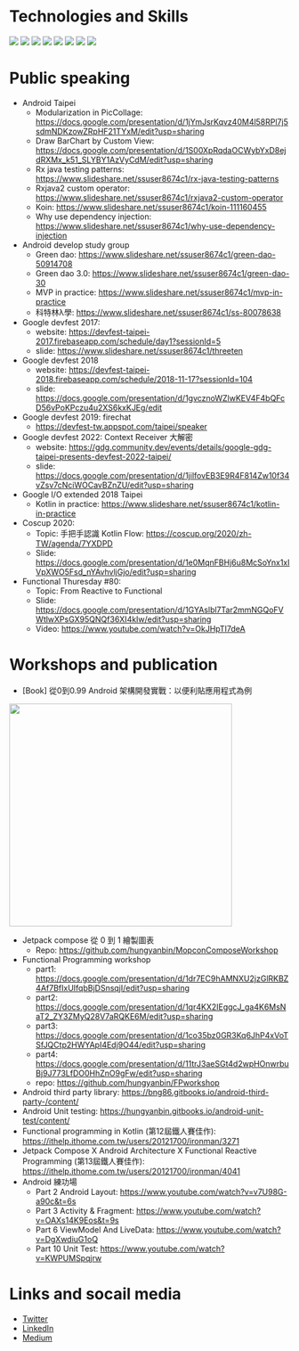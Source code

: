 
# Technologies and Skills

![](https://img.shields.io/badge/Code-Java-informational?style=flat&logo=<LOGO_NAME>&logoColor=white&color=2bbc8a)
![](https://img.shields.io/badge/Code-Kotlin-informational?style=flat&logo=<LOGO_NAME>&logoColor=white&color=2bbc8a)
![](https://img.shields.io/badge/Framework-Android-informational?style=flat&logo=<LOGO_NAME>&logoColor=white&color=2bbc8a)
![](https://img.shields.io/badge/Skill-Refactoring-informational?style=flat&logo=<LOGO_NAME>&logoColor=white&color=2bbc8a)
![](https://img.shields.io/badge/Skill-TDD-informational?style=flat&logo=<LOGO_NAME>&logoColor=white&color=2bbc8a)
![](https://img.shields.io/badge/Skill-Object_Oriented_Programming-informational?style=flat&logo=<LOGO_NAME>&logoColor=white&color=2bbc8a)
![](https://img.shields.io/badge/Skill-Functional_Programming-informational?style=flat&logo=<LOGO_NAME>&logoColor=white&color=2bbc8a)
![](https://img.shields.io/badge/Skill-Reactive_Programming-informational?style=flat&logo=<LOGO_NAME>&logoColor=white&color=2bbc8a)


# Public speaking
- Android Taipei
  + Modularization in PicCollage: https://docs.google.com/presentation/d/1jYmJsrKqvz40M4l58RPl7j5sdmNDKzowZRpHF21TYxM/edit?usp=sharing
  + Draw BarChart by Custom View: https://docs.google.com/presentation/d/1S00XpRqdaOCWybYxD8ejdRXMx_k51_SLYBY1AzVyCdM/edit?usp=sharing
  + Rx java testing patterns: https://www.slideshare.net/ssuser8674c1/rx-java-testing-patterns
  + Rxjava2 custom operator: https://www.slideshare.net/ssuser8674c1/rxjava2-custom-operator
  + Koin: https://www.slideshare.net/ssuser8674c1/koin-111160455
  + Why use dependency injection: https://www.slideshare.net/ssuser8674c1/why-use-dependency-injection
- Android develop study group
  + Green dao: https://www.slideshare.net/ssuser8674c1/green-dao-50914708
  + Green dao 3.0: https://www.slideshare.net/ssuser8674c1/green-dao-30
  + MVP in practice: https://www.slideshare.net/ssuser8674c1/mvp-in-practice
  + 科特林λ學: https://www.slideshare.net/ssuser8674c1/ss-80078638
- Google devfest 2017: 
  + website: https://devfest-taipei-2017.firebaseapp.com/schedule/day1?sessionId=5
  + slide: https://www.slideshare.net/ssuser8674c1/threeten
- Google devfest 2018
  + website: https://devfest-taipei-2018.firebaseapp.com/schedule/2018-11-17?sessionId=104
  + slide: https://docs.google.com/presentation/d/1gvcznoWZlwKEV4F4bQFcD56vPoKPczu4u2XS6kxKJEg/edit
- Google devfest 2019: firechat 
  + https://devfest-tw.appspot.com/taipei/speaker
- Google devfest 2022: Context Receiver 大解密
  + website: https://gdg.community.dev/events/details/google-gdg-taipei-presents-devfest-2022-taipei/
  + slide: https://docs.google.com/presentation/d/1jilfovEB3E9R4F814Zw10f34vZsv7cNciWOCavBZnZU/edit?usp=sharing
- Google I/O extended 2018 Taipei
  + Kotlin in practice: https://www.slideshare.net/ssuser8674c1/kotlin-in-practice
- Coscup 2020: 
  + Topic: 手把手認識 Kotlin Flow: https://coscup.org/2020/zh-TW/agenda/7YXDPD
  + Slide: https://docs.google.com/presentation/d/1e0MqnFBHj6u8McSoYnx1xIVpXWO5Fsd_nYAvhvljGjo/edit?usp=sharing
- Functional Thuresday #80:
  + Topic: From Reactive to Functional
  + Slide: https://docs.google.com/presentation/d/1GYAslbl7Tar2mmNGQoFVWtlwXPsGX95QNQf36XI4kIw/edit?usp=sharing
  + Video: https://www.youtube.com/watch?v=OkJHpTI7deA

# Workshops and publication
- [Book] 從0到0.99 Android 架構開發實戰：以便利貼應用程式為例
<img src="https://user-images.githubusercontent.com/7949400/196122834-49081b89-db61-4670-9751-57e8f7da3d12.png" width="400">

- Jetpack compose 從 0 到 1 繪製圖表
  + Repo: https://github.com/hungyanbin/MopconComposeWorkshop
- Functional Programming workshop
  + part1: https://docs.google.com/presentation/d/1dr7EC9hAMNXU2jzGlRKBZ4Af7BfIxUIfqbBjDSnsqjI/edit?usp=sharing
  + part2: https://docs.google.com/presentation/d/1qr4KX2IEggcJ_ga4K6MsNaT2_ZY3ZMyQ28V7aRQKE6M/edit?usp=sharing
  + part3: https://docs.google.com/presentation/d/1co35bz0GR3Kq6JhP4xVoTSfJQCtp2HWYApI4Edj9O44/edit?usp=sharing
  + part4: https://docs.google.com/presentation/d/11trJ3aeSGt4d2wpHOnwrbuBj9J773LfDO0HhZnO9gFw/edit?usp=sharing
  + repo: https://github.com/hungyanbin/FPworkshop
- Android third party library: https://bng86.gitbooks.io/android-third-party-/content/
- Android Unit testing: https://hungyanbin.gitbooks.io/android-unit-test/content/
- Functional programming in Kotlin (第12屆鐵人賽佳作): https://ithelp.ithome.com.tw/users/20121700/ironman/3271
- Jetpack Compose X Android Architecture X Functional Reactive Programming (第13屆鐵人賽佳作): https://ithelp.ithome.com.tw/users/20121700/ironman/4041
- Android 練功場
  + Part 2 Android Layout: https://www.youtube.com/watch?v=v7U98G-a90c&t=6s
  + Part 3 Activity & Fragment: https://www.youtube.com/watch?v=OAXs14K9Eos&t=9s
  + Part 6 ViewModel And LiveData: https://www.youtube.com/watch?v=DgXwdiuG1oQ
  + Part 10 Unit Test: https://www.youtube.com/watch?v=KWPUMSpqjrw

  
# Links and socail media
- [Twitter][1]
- [LinkedIn][2]
- [Medium][3]


<!-- Links to your social media accounts -->

[1]: https://twitter.com/YanbinHung
[2]: https://www.linkedin.com/in/yanbin-hung-94b350b7/
[3]: https://medium.com/@hung_yanbin
